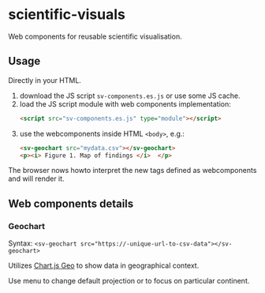 # scientific-visuals
Web components for reusable scientific visualisation.

## Usage

Directly in your HTML. 
1. download the JS script `sv-components.es.js` or use some JS cache.
2. load the JS script module with web components implementation:
   ```HTML
   <script src="sv-components.es.js" type="module"></script>
   ```
3. use the webcomponents inside HTML `<body>`, e.g.:
   ```HTML
   <sv-geochart src="mydata.csv"></sv-geochart>
   <p><i> Figure 1. Map of findings </i>  </p>
   ```

The browser nows howto interpret the new tags defined as webcomponents and will render it.

## Web components details

### Geochart
Syntax: `<sv-geochart src="https://-unique-url-to-csv-data"></sv-geochart>`

Utilizes [Chart.js Geo](https://github.com/sgratzl/chartjs-chart-geo) to show data in geographical context.

Use menu to change default projection or to focus on particular continent.
